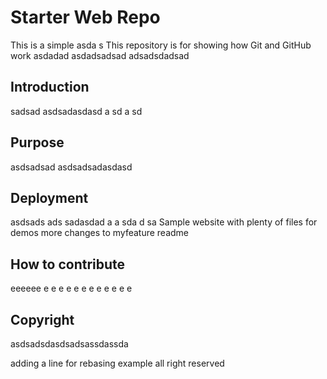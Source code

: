 # Starter Web Repo
This is a simple asda s
This repository is for showing how Git and GitHub work
asdadad
asdadsadsad
adsadsdadsad
## Introduction
sadsad asdsadasdasd a sd a sd 
## Purpose
asdsadsad asdsadsadasdasd
## Deployment
asdsads ads sadasdad a a sda d sa
Sample website with plenty of files for demos
more changes to myfeature readme
## How to contribute
eeeeee  e    e e e e  e e e e e e e
## Copyright
asdsadsdasdsadsassdassda



adding a line for rebasing example
all right reserved
